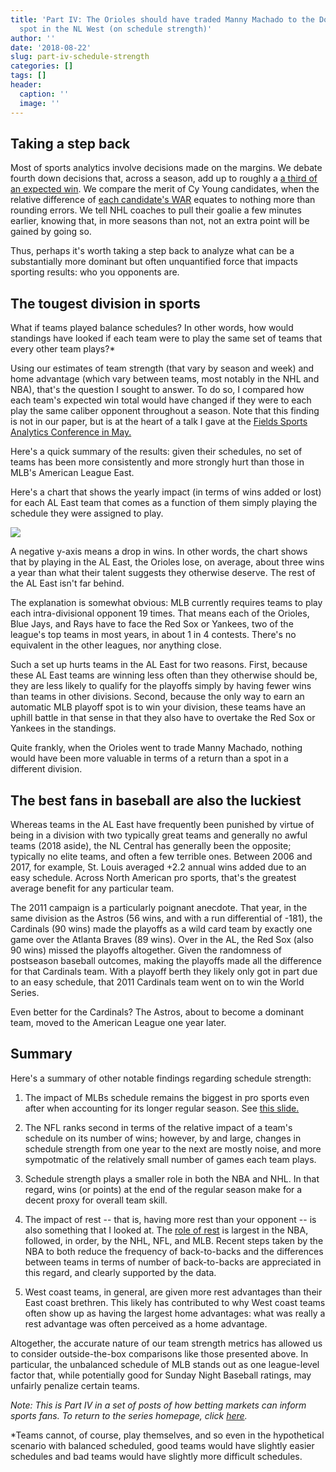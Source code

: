 ```yaml
---
title: 'Part IV: The Orioles should have traded Manny Machado to the Dodgers for a
  spot in the NL West (on schedule strength)'
author: ''
date: '2018-08-22'
slug: part-iv-schedule-strength
categories: []
tags: []
header:
  caption: ''
  image: ''
---
```



## Taking a step back

Most of sports analytics involve decisions made on the margins. We debate fourth down decisions that, across a season, add up to roughly a [a third of an expected win](https://papers.ssrn.com/sol3/papers.cfm?abstract_id=3114242). We compare the merit of Cy Young candidates, when the relative difference of [each candidate's WAR](https://legacy.baseballprospectus.com/sortable/index.php?cid=2508773) equates to nothing more than rounding errors. We tell NHL coaches to pull their goalie a few minutes earlier, knowing that, in more seasons than not, not an extra point will be gained by going so. 

Thus, perhaps it's worth taking a step back to analyze what can be a substantially more dominant but often unquantified force that impacts sporting results: who you opponents are.


## The tougest division in sports

What if teams played balance schedules? In other words, how would standings have looked if each team were to play the same set of teams that every other team plays?*

Using our estimates of team strength (that vary by season and week) and home advantage (which vary between teams, most notably in the NHL and NBA), that's the question I sought to answer. To do so, I compared how each team's expected win total would have changed if they were to each play the same caliber opponent throughout a season. Note that this finding is not in our paper, but is at the heart of a talk I gave at the [Fields Sports Analytics Conference in May.](https://statsbylopez.github.io/Toronto18/Toronto18.html)

Here's a quick summary of the results: given their schedules, no set of teams has been more consistently and more strongly hurt than those in MLB's American League East.

Here's a chart that shows the yearly impact (in terms of wins added or lost) for each AL East team that comes as a function of them simply playing the schedule they were assigned to play. 

![](/img/ALEast1.png)

A negative y-axis means a drop in wins. In other words, the chart shows that by playing in the AL East, the Orioles lose, on average, about three wins a year than what their talent suggests they otherwise deserve. The rest of the AL East isn't far behind.

The explanation is somewhat obvious: MLB currently requires teams to play each intra-divisional opponent 19 times. That means each of the Orioles, Blue Jays, and Rays have to face the Red Sox or Yankees, two of the league's top teams in most years, in about 1 in 4 contests. There's no equivalent in the other leagues, nor anything close. 

Such a set up hurts teams in the AL East for two reasons. First, because these AL East teams are winning less often than they otherwise should be, they are less likely to qualify for the playoffs simply by having fewer wins than teams in other divisions. Second, because the only way to earn an automatic MLB playoff spot is to win your division, these teams have an uphill battle in that sense in that they also have to overtake the Red Sox or Yankees in the standings. 

Quite frankly, when the Orioles went to trade Manny Machado, nothing would have been more valuable in terms of a return than a spot in a different division. 

## The best fans in baseball are also the luckiest

Whereas teams in the AL East have frequently been punished by virtue of being in a division with two typically great teams and generally no awful teams (2018 aside), the NL Central has generally been the opposite; typically no elite teams, and often a few terrible ones. Between 2006 and 2017, for example, St. Louis averaged +2.2 annual wins added due to an easy schedule. Across North American pro sports, that's the greatest average benefit for any particular team. 

The 2011 campaign is a particularly poignant anecdote. That year, in the same division as the Astros (56 wins, and with a run differential of -181), the Cardinals (90 wins) made the playoffs as a wild card team by exactly one game over the Atlanta Braves (89 wins). Over in the AL, the Red Sox (also 90 wins) missed the playoffs altogether. Given the randomness of postseason baseball outcomes, making the playoffs made all the difference for that Cardinals team. With a playoff berth they likely only got in part due to an easy schedule, that 2011 Cardinals team went on to win the World Series. 

Even better for the Cardinals? The Astros, about to become a dominant team, moved to the American League one year later. 

## Summary

Here's a summary of other notable findings regarding schedule strength:

1. The impact of MLBs schedule remains the biggest in pro sports even after when accounting for its longer regular season. See [this slide.](https://statsbylopez.github.io/Toronto18/Toronto18.html#section-5)

2. The NFL ranks second in terms of the relative impact of a team's schedule on its number of wins; however, by and large, changes in schedule strength from one year to the next are mostly noise, and more sympotmatic of the relatively small number of games each team plays.

3. Schedule strength plays a smaller role in both the NBA and NHL. In that regard, wins (or points) at the end of the regular season make for a decent proxy for overall team skill.

4. The impact of rest -- that is, having more rest than your opponent -- is also something that I looked at. The [role of rest](https://statsbylopez.github.io/Toronto18/Toronto18.html#section-2) is largest in the NBA, followed, in order, by the NHL, NFL, and MLB. Recent steps taken by the NBA to both reduce the frequency of back-to-backs and the differences between teams in terms of number of back-to-backs are appreciated in this regard, and clearly supported by the data.

5. West coast teams, in general, are given more rest advantages than their East coast brethren. This likely has contributed to why West coast teams often show up as having the largest home advantages: what was really a rest advantage was often perceived as a home advantage.

Altogether, the accurate nature of our team strength metrics has allowed us to consider outside-the-box comparisons like those presented above. In particular, the unbalanced schedule of MLB stands out as one league-level factor that, while potentially good for Sunday Night Baseball ratings, may unfairly penalize certain teams.

*Note: This is Part IV in a set of posts of how betting markets can inform sports fans. To return to the series homepage, click [here](http://statsbylopez.netlify.com/post/lessons-hidden-in-sports-betting-markets/).* 



*Teams cannot, of course, play themselves, and so even in the hypothetical scenario with balanced scheduled, good teams would have slightly easier schedules and bad teams would have slightly more difficult schedules. 



